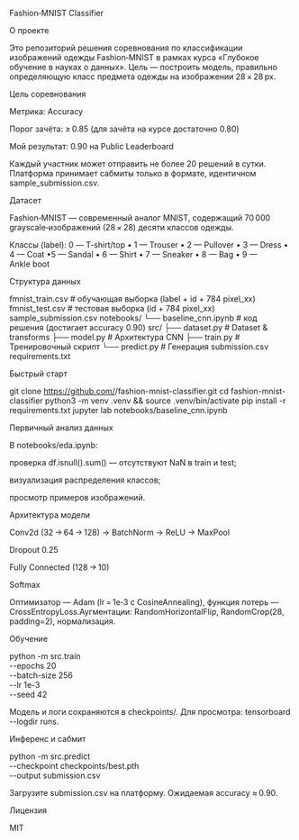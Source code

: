 Fashion‑MNIST Classifier

О проекте

Это репозиторий решения соревнования по классификации изображений одежды Fashion‑MNIST в рамках курса «Глубокое обучение в науках о данных». Цель — построить модель, правильно определяющую класс предмета одежды на изображении 28 × 28 px.

Цель соревнования

Метрика: Accuracy

Порог зачёта: ≥ 0.85 (для зачёта на курсе достаточно 0.80)

Мой результат: 0.90 на Public Leaderboard

Каждый участник может отправить не более 20 решений в сутки. Платформа принимает сабмиты только в формате, идентичном sample_submission.csv.

Датасет

Fashion‑MNIST — современный аналог MNIST, содержащий 70 000 grayscale‑изображений (28 × 28) десяти классов одежды.

Классы (label):
0 — T‑shirt/top • 1 — Trouser • 2 — Pullover • 3 — Dress • 4 — Coat •5 — Sandal • 6 — Shirt • 7 — Sneaker • 8 — Bag • 9 — Ankle boot

Структура данных

fmnist_train.csv   # обучающая выборка (label + id + 784 pixel_xx)
fmnist_test.csv    # тестовая выборка (id + 784 pixel_xx)
sample_submission.csv
notebooks/
  └── baseline_cnn.ipynb   # код решения (достигает accuracy 0.90)
src/
  ├── dataset.py           # Dataset & transforms
  ├── model.py             # Архитектура CNN
  ├── train.py             # Тренировочный скрипт
  └── predict.py           # Генерация submission.csv
requirements.txt

Быстрый старт

git clone https://github.com/<username>/fashion-mnist-classifier.git
cd fashion-mnist-classifier
python3 -m venv .venv && source .venv/bin/activate
pip install -r requirements.txt
jupyter lab notebooks/baseline_cnn.ipynb

Первичный анализ данных

В notebooks/eda.ipynb:

проверка df.isnull().sum() — отсутствуют NaN в train и test;

визуализация распределения классов;

просмотр примеров изображений.

Архитектура модели

Conv2d (32 → 64 → 128) → BatchNorm → ReLU → MaxPool

Dropout 0.25

Fully Connected (128 → 10)

Softmax

Оптимизатор — Adam (lr = 1e‑3 с CosineAnnealing), функция потерь — CrossEntropyLoss.Аугментации: RandomHorizontalFlip, RandomCrop(28, padding=2), нормализация.

Обучение

python -m src.train \
    --epochs 20 \
    --batch-size 256 \
    --lr 1e-3 \
    --seed 42

Модель и логи сохраняются в checkpoints/. Для просмотра: tensorboard --logdir runs.

Инференс и сабмит

python -m src.predict \
    --checkpoint checkpoints/best.pth \
    --output submission.csv

Загрузите submission.csv на платформу. Ожидаемая accuracy ≈ 0.90.

Лицензия

MIT

